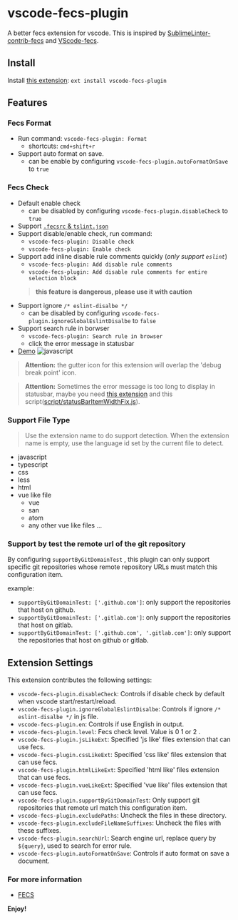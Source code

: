 # vscode-fecs-plugin

A better fecs extension for vscode. This is inspired by [SublimeLinter-contrib-fecs](https://github.com/robbenmu/SublimeLinter-contrib-fecs) and [VScode-fecs](https://github.com/MarxJiao/VScode-fecs).

## Install

Install [this extension](https://marketplace.visualstudio.com/items?itemName=l5oo00.vscode-fecs-plugin): `ext install vscode-fecs-plugin`

## Features


### Fecs Format

- Run command: `vscode-fecs-plugin: Format`
  - shortcuts: `cmd+shift+r`
- Support auto format on save.
  - can be enable by configuring `vscode-fecs-plugin.autoFormatOnSave` to `true`

### Fecs Check

- Default enable check
  - can be disabled by configuring `vscode-fecs-plugin.disableCheck` to `true`
- Support [`.fecsrc` & `tslint.json`](https://github.com/l5oo00/vscode-fecs-plugin/blob/master/fecsrc/README.md)
- Support disable/enable check, run command:
  - `vscode-fecs-plugin: Disable check`
  - `vscode-fecs-plugin: Enable check`
- Support add inline disable rule comments quickly (*only support `eslint`*)
  - `vscode-fecs-plugin: Add disable rule comments`
  - `vscode-fecs-plugin: Add disable rule comments for entire selection block`
  > **this feature is dangerous, please use it with caution**
- Support ignore `/* eslint-disalbe */`
  - can be disabled by configuring `vscode-fecs-plugin.ignoreGlobalEslintDisalbe` to `false`
- Support search rule in borwser
  - `vscode-fecs-plugin: Search rule in browser`
  - click the error message in statusbar
- [Demo](https://github.com/l5oo00/vscode-fecs-plugin/blob/master/demo.md)
  ![javascript](images/js.png)

> **Attention:** the gutter icon for this extension will overlap the 'debug break point' icon.

> **Attention:** Sometimes the error message is too long to display in statusbar, maybe you need [this extension](https://marketplace.visualstudio.com/items?itemName=be5invis.vscode-custom-css) and this script([script/statusBarItemWidthFix.js](https://github.com/l5oo00/vscode-fecs-plugin/blob/master/scripts/statusBarItemWidthFix.js)).

### Support File Type

> Use the extension name to do support detection. When the extension name is empty, use the language id set by the current file to detect.

- javascript
- typescript
- css
- less
- html
- vue like file
  - vue
  - san
  - atom
  - any other vue like files ...

### Support by test the remote url of the git repository

By configuring `supportByGitDomainTest` , this plugin can only support specific git repositories whose remote repository URLs must match this configuration item.

example:

- `supportByGitDomainTest: ['.github.com']`: only support the repositories that host on github.
- `supportByGitDomainTest: ['.gitlab.com']`: only support the repositories that host on gitlab.
- `supportByGitDomainTest: ['.github.com', '.gitlab.com']`: only support the repositories that host on github or gitlab.



## Extension Settings

This extension contributes the following settings:

- `vscode-fecs-plugin.disableCheck`: Controls if disable check by default when vscode start/restart/reload.
- `vscode-fecs-plugin.ignoreGlobalEslintDisalbe`: Controls if ignore `/* eslint-disalbe */` in js file.
- `vscode-fecs-plugin.en`: Controls if use English in output.
- `vscode-fecs-plugin.level`: Fecs check level. Value is 0 1 or 2 .
- `vscode-fecs-plugin.jsLikeExt`: Specified 'js like' files extension that can use fecs.
- `vscode-fecs-plugin.cssLikeExt`: Specified 'css like' files extension that can use fecs.
- `vscode-fecs-plugin.htmlLikeExt`: Specified 'html like' files extension that can use fecs.
- `vscode-fecs-plugin.vueLikeExt`: Specified 'vue like' files extension that can use fecs.
- `vscode-fecs-plugin.supportByGitDomainTest`: Only support git repositories that remote url match this configuration item.
- `vscode-fecs-plugin.excludePaths`: Uncheck the files in these directory.
- `vscode-fecs-plugin.excludeFileNameSuffixes`: Uncheck the files with these suffixes.
- `vscode-fecs-plugin.searchUrl`: Search engine url, replace query by `${query}`, used to search for error rule.
- `vscode-fecs-plugin.autoFormatOnSave`: Controls if auto format on save a document.

### For more information

* [FECS](http://fecs.baidu.com/)

**Enjoy!**
